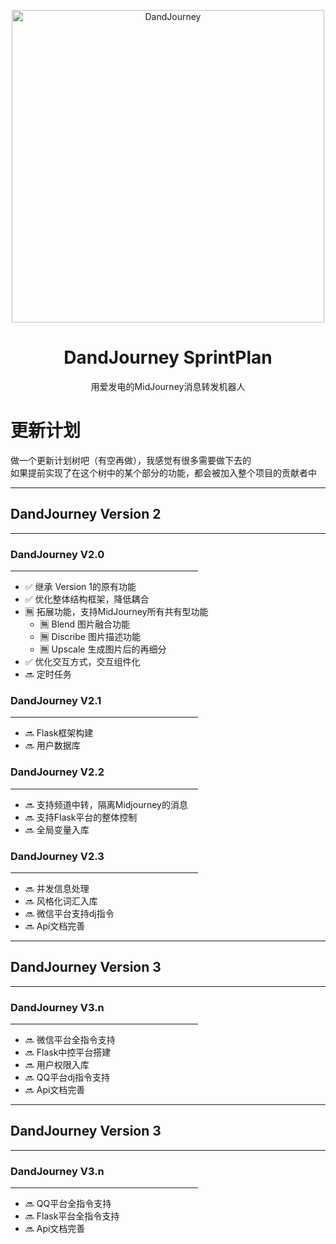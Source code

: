 <p align="center">
  <img width="500" src="https://user-images.githubusercontent.com/56034408/234861839-7cddd103-e597-4029-b514-063c4bca5227.png" alt="DandJourney">
  
  <h1 align="center">DandJourney SprintPlan</h1>
  <p align="center"> 用爱发电的MidJourney消息转发机器人 </p>
</p>

# 更新计划
做一个更新计划树吧（有空再做），我感觉有很多需要做下去的\
如果提前实现了在这个树中的某个部分的功能，都会被加入整个项目的贡献者中
<br>
<hr color=#1e5e align="left">

## DandJourney Version 2
<hr color=#1e5e align="left">

### DandJourney V2.0
<hr color=#682 align="left" width=300>

- ✅ 继承 Version 1的原有功能
- ✅ 优化整体结构框架，降低耦合
- 🈚 拓展功能，支持MidJourney所有共有型功能
  - 🈚 Blend 图片融合功能
  - 🈚 Discribe 图片描述功能
  - 🈚 Upscale 生成图片后的再细分
- ✅ 优化交互方式，交互组件化
- 🔜 定时任务


### DandJourney V2.1
<hr color=#682 align="left" width=300>

- 🔜 Flask框架构建
- 🔜 用户数据库


### DandJourney V2.2
<hr color=#682 align="left" width=300>

- 🔜 支持频道中转，隔离Midjourney的消息
- 🔜 支持Flask平台的整体控制
- 🔜 全局变量入库

### DandJourney V2.3
<hr color=#682 align="left" width=300>

- 🔜 并发信息处理
- 🔜 风格化词汇入库
- 🔜 微信平台支持dj指令
- 🔜 Api文档完善
<hr color=#1e5e align="left">

## DandJourney Version 3
<hr color=#1e5e align="left">

### DandJourney V3.n
<hr color=#682 align="left" width=300>

- 🔜 微信平台全指令支持
- 🔜 Flask中控平台搭建
- 🔜 用户权限入库
- 🔜 QQ平台dj指令支持
- 🔜 Api文档完善
<hr color=#1e5e align="left">

## DandJourney Version 3
<hr color=#1e5e align="left">

### DandJourney V3.n
<hr color=#682 align="left" width=300>

- 🔜 QQ平台全指令支持
- 🔜 Flask平台全指令支持
- 🔜 Api文档完善